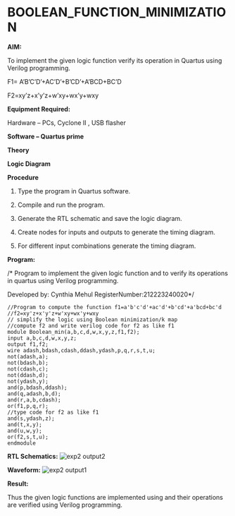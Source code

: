 # BOOLEAN_FUNCTION_MINIMIZATION

**AIM:**

To implement the given logic function verify its operation in Quartus using Verilog programming.

F1= A’B’C’D’+AC’D’+B’CD’+A’BCD+BC’D 

F2=xy’z+x’y’z+w’xy+wx’y+wxy

**Equipment Required:**

Hardware – PCs, Cyclone II , USB flasher

**Software – Quartus prime**

**Theory**

**Logic Diagram**

**Procedure**

1.	Type the program in Quartus software.

2.	Compile and run the program.

3.	Generate the RTL schematic and save the logic diagram.

4.	Create nodes for inputs and outputs to generate the timing diagram.

5.	For different input combinations generate the timing diagram.


**Program:**

/* Program to implement the given logic function and to verify its operations in quartus using Verilog programming. 

Developed by: Cynthia Mehul RegisterNumber:212223240020*/
```
//Program to compute the function f1=a'b'c'd'+ac'd'+b'cd'+a'bcd+bc'd
//f2=xy'z+x'y'z+w'xy+wx'y+wxy
// simplify the logic using Boolean minimization/k map 
//compute f2 and write verilog code for f2 as like f1
module Boolean_min(a,b,c,d,w,x,y,z,f1,f2);
input a,b,c,d,w,x,y,z;
output f1,f2;
wire adash,bdash,cdash,ddash,ydash,p,q,r,s,t,u;
not(adash,a);
not(bdash,b);
not(cdash,c);
not(ddash,d);
not(ydash,y);
and(p,bdash,ddash);
and(q,adash,b,d);
and(r,a,b,cdash);
or(f1,p,q,r);
//type code for f2 as like f1
and(s,ydash,z);
and(t,x,y);
and(u,w,y);
or(f2,s,t,u);
endmodule
```


**RTL Schematics:**
![exp2 output2](https://github.com/CynthiaMehul/BOOLEAN_FUNCTION_MINIMIZATION/assets/150319444/98726316-20d4-4fe7-a4d0-e3d800d01364)


**Waveform:**
![exp2 output1](https://github.com/CynthiaMehul/BOOLEAN_FUNCTION_MINIMIZATION/assets/150319444/55dcbe44-2e93-425d-8b66-2db6d89364eb)

**Result:**

Thus the given logic functions are implemented using and their operations are verified using Verilog programming.

